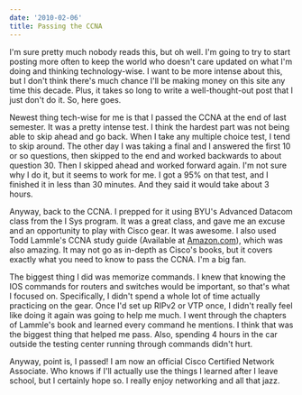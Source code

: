 ```yaml
---
date: '2010-02-06'
title: Passing the CCNA
---
```


I'm sure pretty much nobody reads this, but oh well. I'm going to try to start posting more often to keep the world who doesn't care updated on what I'm doing and thinking technology-wise. I want to be more intense about this, but I don't think there's much chance I'll be making money on this site any time this decade. Plus, it takes so long to write a well-thought-out post that I just don't do it. So, here goes.

Newest thing tech-wise for me is that I passed the CCNA at the end of last semester. It was a pretty intense test. I think the hardest part was not being able to skip ahead and go back. When I take any multiple choice test, I tend to skip around. The other day I was taking a final and I answered the first 10 or so questions, then skipped to the end and worked backwards to about question 30. Then I skipped ahead and worked forward again. I'm not sure why I do it, but it seems to work for me. I got a 95% on that test, and I finished it in less than 30 minutes. And they said it would take about 3 hours.

Anyway, back to the CCNA. I prepped for it using BYU's Advanced Datacom class from the I Sys program. It was a great class, and gave me an excuse and an opportunity to play with Cisco gear. It was awesome. I also used Todd Lammle's CCNA study guide (Available at <a href="https://www.amazon.com/CCNA-Certified-Network-Associate-640-802/dp/0470110082/ref=sr_1_1?ie=UTF8&amp;s=books&amp;qid=1265512040&amp;sr=8-1" target="_self">Amazon.com</a>), which was also amazing. It may not go as in-depth as Cisco's books, but it covers exactly what you need to know to pass the CCNA. I'm a big fan.

The biggest thing I did was memorize commands. I knew that knowing the IOS commands for routers and switches would be important, so that's what I focused on. Specifically, I didn't spend a whole lot of time actually practicing on the gear. Once I'd set up RIPv2 or VTP once, I didn't really feel like doing it again was going to help me much. I went through the chapters of Lammle's book and learned every command he mentions. I think that was the biggest thing that helped me pass. Also, spending 4 hours in the car outside the testing center running through commands didn't hurt.

Anyway, point is, I passed! I am now an official Cisco Certified Network Associate. Who knows if I'll actually use the things I learned after I leave school, but I certainly hope so. I really enjoy networking and all that jazz.
